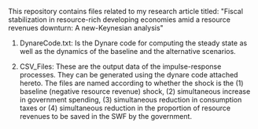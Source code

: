This repository contains files related to my research article titled: "Fiscal stabilization in resource-rich developing economies amid a resource revenues downturn: A new-Keynesian analysis"

1. DynareCode.txt: Is the Dynare code for computing the steady state as well as the dynamics of the baseline and the alternative scenarios.

2. CSV_Files: These are the output data of the impulse-response processes. They can be generated using the dynare code attached hereto. The files are named according to whether the shock is the (1) baseline (negative resource revenue) shock, (2) simultaneous increase in government spending, (3) simultaneous reduction in consumption taxes or (4) simultaneous reduction in the proportion of resource revenues to be saved in the SWF by the government.
